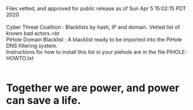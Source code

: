 Files vetted, and approved for public release as of Sun Apr  5 15:02:15 PDT 2020<br><br>Cyber Threat Coalition : Blacklists by hash, IP and domain. Vetted list of known bad actors.<br<br>PiHole Domain Blacklist : A blacklist ready to be imported into the PiHole DNS filtering system.<br>Instructions for how to install this list in your piehole are in the file PIHOLE-HOWTO.txt<BR><BR><h1>Together we are power, and power can save a life.</h1>
